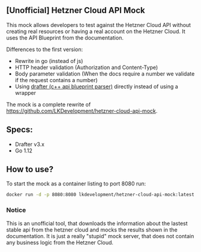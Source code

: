 ## [Unofficial] Hetzner Cloud API Mock

This mock allows developers to test against the Hetzner Cloud API without creating real resources or having a real account on the Hetzner Cloud. 
It uses the API Blueprint from the documentation.

Differences to the first version:
- Rewrite in go (instead of js)
- HTTP header validation (Authorization and Content-Type)
- Body parameter validation (When the docs require a number we validate if the request contains a number)
- Using [drafter (c++ api blueprint parser)](https://github.com/apiaryio/drafter) directly instead of using a wrapper

The mock is a complete rewrite of https://github.com/LKDevelopment/hetzner-cloud-api-mock. 

## Specs:
- Drafter v3.x 
- Go 1.12

## How to use?
To start the mock as a container listing to port 8080 run:
```bash
docker run -d -p 8080:8080 lkdevelopment/hetzner-cloud-api-mock:latest
```

### Notice
This is an unofficial tool, that downloads the information about the lastest stable api from the hetzner cloud and mocks the results shown in the documentation. It is just a really "stupid" mock server, that does not contain any business logic from the Hetzner Cloud.


